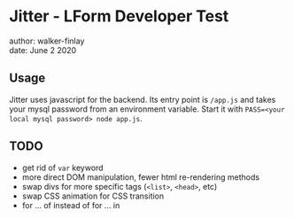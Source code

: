 # Jitter - LForm Developer Test
author: walker-finlay  
date: June 2 2020

## Usage
Jitter uses javascript for the backend. Its entry point is `/app.js` and takes your mysql password from an environment variable. Start it with `PASS=<your local mysql password> node app.js`. 

## TODO
- get rid of `var` keyword
- more direct DOM manipulation, fewer html re-rendering methods
- swap divs for more specific tags (`<list>`, `<head>`, etc)
- swap CSS animation for CSS transition
- for ... of instead of for ... in
